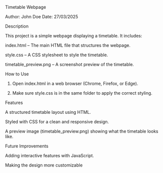 
Timetable Webpage

Author: John Doe
Date: 27/03/2025

Description

This project is a simple webpage displaying a timetable. It includes:

index.html – The main HTML file that structures the webpage.

style.css – A CSS stylesheet to style the timetable.

timetable_preview.png – A screenshot preview of the timetable.


How to Use

1. Open index.html in a web browser (Chrome, Firefox, or Edge).


2. Make sure style.css is in the same folder to apply the correct styling.



Features

A structured timetable layout using HTML.

Styled with CSS for a clean and responsive design.

A preview image (timetable_preview.png) showing what the timetable looks like.


Future Improvements

Adding interactive features with JavaScript.

Making the design more customizable